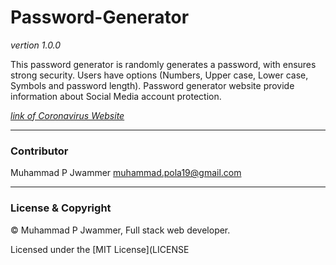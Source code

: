 # Password-Generator
*vertion 1.0.0*

This password generator is randomly generates a password, with ensures strong security.
Users have options (Numbers, Upper case, Lower case, Symbols and password length).
Password generator website provide information about Social Media account protection.

*[link of Coronavirus Website](http://passwordgenerator2.cf/)*

--- 

### Contributor ###

Muhammad P Jwammer <muhammad.pola19@gmail.com>

---

### License & Copyright ###

© Muhammad P Jwammer, Full stack web developer.

Licensed under the [MIT License](LICENSE




